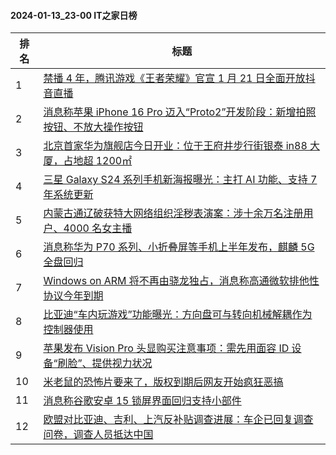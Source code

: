 #### 2024-01-13_23-00  IT之家日榜

| 排名 | 标题|
| --- | ---|
| 1 | [禁播 4 年，腾讯游戏《王者荣耀》官宣 1 月 21 日全面开放抖音直播](https://www.ithome.com/0/745/025.htm) |
| 2 | [消息称苹果 iPhone 16 Pro 迈入“Proto2”开发阶段：新增拍照按钮、不放大操作按钮](https://www.ithome.com/0/744/985.htm) |
| 3 | [北京首家华为旗舰店今日开业：位于王府井步行街银泰 in88 大厦，占地超 1200㎡](https://www.ithome.com/0/745/013.htm) |
| 4 | [三星 Galaxy S24 系列手机新海报曝光：主打 AI 功能、支持 7 年系统更新](https://www.ithome.com/0/745/002.htm) |
| 5 | [内蒙古通辽破获特大网络组织淫秽表演案：涉十余万名注册用户、4000 名女主播](https://www.ithome.com/0/745/085.htm) |
| 6 | [消息称华为 P70 系列、小折叠屏等手机上半年发布，麒麟 5G 全盘回归](https://www.ithome.com/0/745/088.htm) |
| 7 | [Windows on ARM 将不再由骁龙独占，消息称高通微软排他性协议今年到期](https://www.ithome.com/0/745/027.htm) |
| 8 | [比亚迪“车内玩游戏”功能曝光：方向盘可与转向机械解耦作为控制器使用](https://www.ithome.com/0/745/070.htm) |
| 9 | [苹果发布 Vision Pro 头显购买注意事项：需先用面容 ID 设备“刷脸”、提供视力状况](https://www.ithome.com/0/744/984.htm) |
| 10 | [米老鼠的恐怖片要来了，版权到期后网友开始疯狂恶搞](https://www.ithome.com/0/745/084.htm) |
| 11 | [消息称谷歌安卓 15 锁屏界面回归支持小部件](https://www.ithome.com/0/745/018.htm) |
| 12 | [欧盟对比亚迪、吉利、上汽反补贴调查进展：车企已回复调查问卷，调查人员抵达中国](https://www.ithome.com/0/745/044.htm) |
